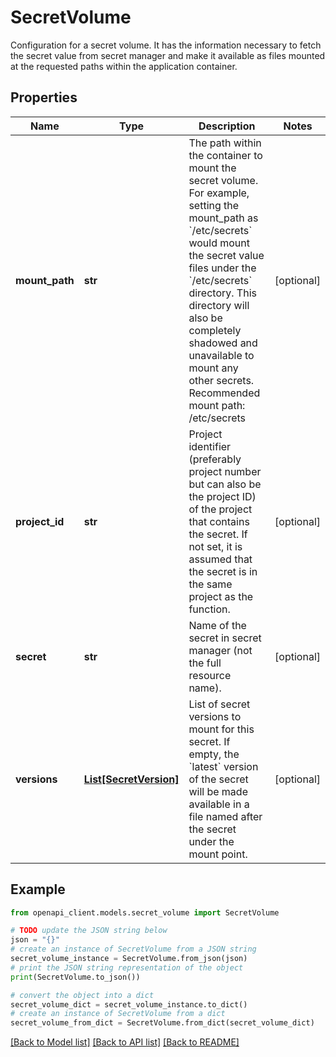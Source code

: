 # SecretVolume

Configuration for a secret volume. It has the information necessary to fetch the secret value from secret manager and make it available as files mounted at the requested paths within the application container.

## Properties

Name | Type | Description | Notes
------------ | ------------- | ------------- | -------------
**mount_path** | **str** | The path within the container to mount the secret volume. For example, setting the mount_path as &#x60;/etc/secrets&#x60; would mount the secret value files under the &#x60;/etc/secrets&#x60; directory. This directory will also be completely shadowed and unavailable to mount any other secrets. Recommended mount path: /etc/secrets | [optional] 
**project_id** | **str** | Project identifier (preferably project number but can also be the project ID) of the project that contains the secret. If not set, it is assumed that the secret is in the same project as the function. | [optional] 
**secret** | **str** | Name of the secret in secret manager (not the full resource name). | [optional] 
**versions** | [**List[SecretVersion]**](SecretVersion.md) | List of secret versions to mount for this secret. If empty, the &#x60;latest&#x60; version of the secret will be made available in a file named after the secret under the mount point. | [optional] 

## Example

```python
from openapi_client.models.secret_volume import SecretVolume

# TODO update the JSON string below
json = "{}"
# create an instance of SecretVolume from a JSON string
secret_volume_instance = SecretVolume.from_json(json)
# print the JSON string representation of the object
print(SecretVolume.to_json())

# convert the object into a dict
secret_volume_dict = secret_volume_instance.to_dict()
# create an instance of SecretVolume from a dict
secret_volume_from_dict = SecretVolume.from_dict(secret_volume_dict)
```
[[Back to Model list]](../README.md#documentation-for-models) [[Back to API list]](../README.md#documentation-for-api-endpoints) [[Back to README]](../README.md)


